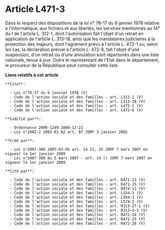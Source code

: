 # Article L471-3

Dans le respect des dispositions de la loi n° 78-17 du 6 janvier 1978 relative à l'informatique, aux fichiers et aux
libertés, les services mentionnés au 14° du I de l'article L. 312-1, dont l'autorisation fait l'objet d'un retrait en
application de l'article L. 313-18, ainsi que les mandataires judiciaires à la protection des majeurs, dont l'agrément prévu
à l'article L. 472-1 ou, selon les cas, la déclaration prévue à l'article L. 472-6, fait l'objet d'une suspension, d'un
retrait ou d'une annulation sont répertoriés dans une liste nationale, tenue à jour. Outre le représentant de l'Etat dans le
département, le procureur de la République peut consulter cette liste.

**Liens relatifs à cet article**

	**Cite**:

	  - Loi n°78-17 du 6 janvier 1978 (V)
	  - Code de l'action sociale et des familles - art. L312-1 (V)
	  - Code de l'action sociale et des familles - art. L313-18 (V)
	  - Code de l'action sociale et des familles - art. L472-1 (V)
	  - Code de l'action sociale et des familles - art. L472-6 (V)

	**Codifié par**:

	  - Ordonnance 2000-1249 2000-12-21
	  - Loi n°2002-2 2002-01-02 art. 87 JORF 3 janvier 2002

	**Créé par**:

	  - Loi n°2007-308 2007-03-05 art. 14 II, IV JORF 7 mars 2007 en vigueur le 1er janvier 2009
	  - Loi n°2007-308 du 5 mars 2007 - art. 14 () JORF 7 mars 2007 en vigueur le 1er janvier 2009

	**Cité par**:

	  - Code de l'action sociale et des familles - art. D471-13 (V)
	  - Code de l'action sociale et des familles - art. D471-15 (V)
	  - Code de l'action sociale et des familles - art. D474-11 (V)
	  - Code de l'action sociale et des familles - art. L554-3 (V)
	  - Code de l'action sociale et des familles - art. L564-3 (V)
	  - Code de l'action sociale et des familles - art. L574-3 (V)
	  - Code de l'action sociale et des familles - art. R313-27-1 (V)
	  - Code de l'action sociale et des familles - art. R313-4-3 (V)
	  - Code de l'action sociale et des familles - art. R472-24 (V)
	  - Code de l'action sociale et des familles - art. R472-25 (V)
	  - Code de l'action sociale et des familles - art. R472-26 (V)
